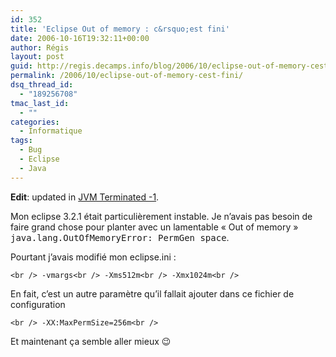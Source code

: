 ```yaml
---
id: 352
title: 'Eclipse Out of memory : c&rsquo;est fini'
date: 2006-10-16T19:32:11+00:00
author: Régis
layout: post
guid: http://regis.decamps.info/blog/2006/10/eclipse-out-of-memory-cest-fini/
permalink: /2006/10/eclipse-out-of-memory-cest-fini/
dsq_thread_id:
  - "189256708"
tmac_last_id:
  - ""
categories:
  - Informatique
tags:
  - Bug
  - Eclipse
  - Java
---
```

**Edit**: updated in [JVM Terminated -1](http://regis.decamps.info/blog/2008/08/eclipse-jvm-terminated/).

Mon eclipse 3.2.1 était particulièrement instable. Je n&rsquo;avais pas besoin de faire grand chose pour planter avec un lamentable « Out of memory » <tt>java.lang.OutOfMemoryError: PermGen space</tt>.

Pourtant j&rsquo;avais modifié mon eclipse.ini :
  
`<br />
-vmargs<br />
-Xms512m<br />
-Xmx1024m<br />
` 

En fait, c&rsquo;est un autre paramètre qu&rsquo;il fallait ajouter dans ce fichier de configuration
  
`<br />
-XX:MaxPermSize=256m<br />
` 

Et maintenant ça semble aller mieux 😉